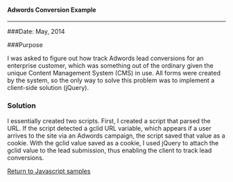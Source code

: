 #### Adwords Conversion Example
***

###Date: May, 2014

###Purpose

I was asked to figure out how track Adwords lead conversions for an enterprise customer, which was something out of the ordinary given the unique Content Management System (CMS) in use. All forms were created by the system, so the only way to solve this problem was to implement a client-side solution (jQuery).

### Solution

I essentially created two scripts. First, I created a script that parsed the URL. If the  script detected a gclid URL variable, which appears if a user arrives to the site via an Adwords campaign, the script saved that value as a cookie. With the gclid value saved as a cookie, I used jQuery to attach the gclid value to the lead submission, thus enabling the client to track lead conversions.


[Return to Javascript samples](https://github.com/stljeff1/portfolio/Javascript/)